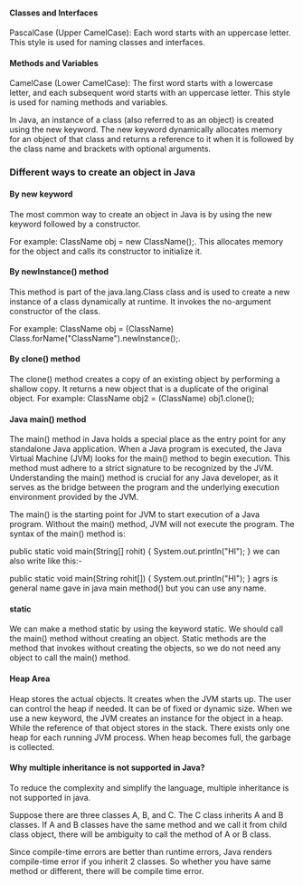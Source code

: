 #### Classes and Interfaces
 PascalCase (Upper CamelCase): Each word starts with an uppercase letter. This style is used for naming classes and interfaces.

#### Methods and Variables
 CamelCase (Lower CamelCase): The first word starts with a lowercase letter, and each subsequent word starts with an uppercase letter. This style is used for naming methods and variables.



In Java, an instance of a class (also referred to as an object) is created using the new keyword. The new keyword dynamically allocates memory for an object of that class and returns a reference to it when it is followed by the class name and brackets with optional arguments.

### Different ways to create an object in Java

#### By new keyword
The most common way to create an object in Java is by using the new keyword followed by a constructor.

For example: ClassName obj = new ClassName();. This allocates memory for the object and calls its constructor to initialize it.

####  By newInstance() method

This method is part of the java.lang.Class class and is used to create a new instance of a class dynamically at runtime. It invokes the no-argument constructor of the class.

For example: ClassName obj = (ClassName) Class.forName("ClassName").newInstance();.

#### By clone() method

The clone() method creates a copy of an existing object by performing a shallow copy. It returns a new object that is a duplicate of the original object. For example: ClassName obj2 = (ClassName) obj1.clone();

#### Java main() method
The main() method in Java holds a special place as the entry point for any standalone Java application. When a Java program is executed, the Java Virtual Machine (JVM) looks for the main() method to begin execution. This method must adhere to a strict signature to be recognized by the JVM. Understanding the main() method is crucial for any Java developer, as it serves as the bridge between the program and the underlying execution environment provided by the JVM.

The main() is the starting point for JVM to start execution of a Java program. Without the main() method, JVM will not execute the program. The syntax of the main() method is:

 public static void main(String[] rohit) {
        System.out.println("HI");
    }
we can also write like this:-

 public static void main(String rohit[]) {
        System.out.println("HI");
    }
    agrs is general name gave in java main method() but you can use any name.

#### static
 We can make a method static by using the keyword static. We should call the main() method without creating an object. Static methods are the method that invokes without creating the objects, so we do not need any object to call the main() method.

#### Heap Area
 Heap stores the actual objects. It creates when the JVM starts up. The user can control the heap if needed. It can be of fixed or dynamic size. When we use a new keyword, the JVM creates an instance for the object in a heap. While the reference of that object stores in the stack. There exists only one heap for each running JVM process. When heap becomes full, the garbage is collected.

 #### Why multiple inheritance is not supported in Java?
To reduce the complexity and simplify the language, multiple inheritance is not supported in java.

Suppose there are three classes A, B, and C. The C class inherits A and B classes. If A and B classes have the same method and we call it from child class object, there will be ambiguity to call the method of A or B class.

Since compile-time errors are better than runtime errors, Java renders compile-time error if you inherit 2 classes. So whether you have same method or different, there will be compile time error.